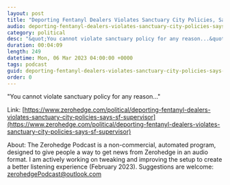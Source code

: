 ```yaml
---
layout: post
title: "Deporting Fentanyl Dealers Violates Sanctuary City Policies, Says SF Supervisor"
audio: deporting-fentanyl-dealers-violates-sanctuary-city-policies-says-sf-supervisor-0
category: political
desc: "&quot;You cannot violate sanctuary policy for any reason...&quot;"
duration: 00:04:09
length: 249
datetime: Mon, 06 Mar 2023 04:00:00 +0000
tags: podcast
guid: deporting-fentanyl-dealers-violates-sanctuary-city-policies-says-sf-supervisor-0
order: 0
---
```

&quot;You cannot violate sanctuary policy for any reason...&quot;

Link: [https://www.zerohedge.com/political/deporting-fentanyl-dealers-violates-sanctuary-city-policies-says-sf-supervisor](https://www.zerohedge.com/political/deporting-fentanyl-dealers-violates-sanctuary-city-policies-says-sf-supervisor)

About: The Zerohedge Podcast is a non-commercial, automated program, designed to give people a way to get news from Zerohedge in an audio format.  I am actively working on tweaking and improving the setup to create a better listening experience (February 2023).  Suggestions are welcome: [zerohedgePodcast@outlook.com](mailto:zerohedgePodcast@outlook.com)
